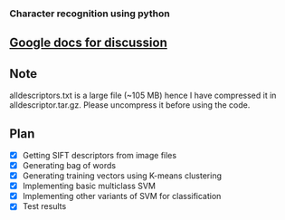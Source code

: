 ### Character recognition using python
## [Google docs for discussion](https://docs.google.com/document/d/1Ccrn5BP424HiEsqlq86opxBvWaF_ki8TPLz7nwiEi70/edit)
## Note
alldescriptors.txt is a large file (~105 MB) hence I have compressed it in alldescriptor.tar.gz. Please uncompress it before using the code.
## Plan
- [x] Getting SIFT descriptors from image files
- [x] Generating bag of words 
- [x] Generating training vectors using K-means clustering
- [x] Implementing basic multiclass SVM 
- [x] Implementing other variants of SVM for classification
- [x] Test results
